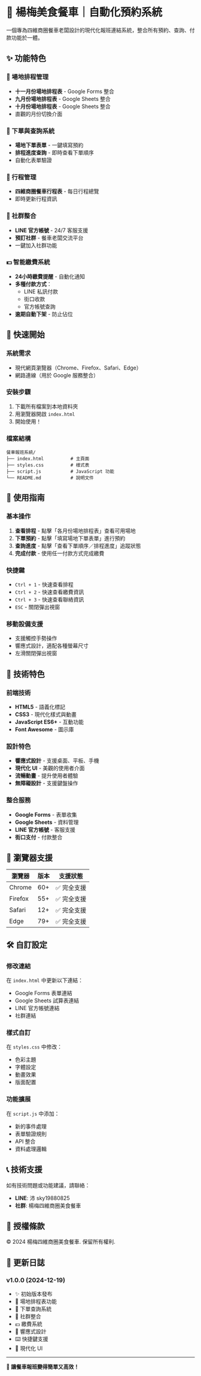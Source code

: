 # 🍱 楊梅美食餐車｜自動化預約系統

一個專為四維商圈餐車老闆設計的現代化報班連結系統，整合所有預約、查詢、付款功能於一體。

## ✨ 功能特色

### 📅 場地排程管理
- **十一月份場地排程表** - Google Forms 整合
- **九月份場地排程表** - Google Sheets 整合  
- **十月份場地排程表** - Google Sheets 整合
- 直觀的月份切換介面

### 📝 下單與查詢系統
- **場地下單表單** - 一鍵填寫預約
- **排程進度查詢** - 即時查看下單順序
- 自動化表單驗證

### 📍 行程管理
- **四維商圈餐車行程表** - 每日行程總覽
- 即時更新行程資訊

### 💬 社群整合
- **LINE 官方帳號** - 24/7 客服支援
- **預訂社群** - 餐車老闆交流平台
- 一鍵加入社群功能

### 💵 智能繳費系統
- **24小時繳費提醒** - 自動化通知
- **多種付款方式**：
  - LINE 私訊付款
  - 街口收款
  - 官方帳號查詢
- **逾期自動下架** - 防止佔位

## 🚀 快速開始

### 系統需求
- 現代網頁瀏覽器（Chrome、Firefox、Safari、Edge）
- 網路連線（用於 Google 服務整合）

### 安裝步驟
1. 下載所有檔案到本地資料夾
2. 用瀏覽器開啟 `index.html`
3. 開始使用！

### 檔案結構
```
餐車報班系統/
├── index.html          # 主頁面
├── styles.css          # 樣式表
├── script.js           # JavaScript 功能
└── README.md           # 說明文件
```

## 🎯 使用指南

### 基本操作
1. **查看排程** - 點擊「各月份場地排程表」查看可用場地
2. **下單預約** - 點擊「填寫場地下單表單」進行預約
3. **查詢進度** - 點擊「查看下單順序／排程進度」追蹤狀態
4. **完成付款** - 使用任一付款方式完成繳費

### 快捷鍵
- `Ctrl + 1` - 快速查看排程
- `Ctrl + 2` - 快速查看繳費資訊  
- `Ctrl + 3` - 快速查看聯絡資訊
- `ESC` - 關閉彈出視窗

### 移動設備支援
- 支援觸控手勢操作
- 響應式設計，適配各種螢幕尺寸
- 左滑關閉彈出視窗

## 🔧 技術特色

### 前端技術
- **HTML5** - 語義化標記
- **CSS3** - 現代化樣式與動畫
- **JavaScript ES6+** - 互動功能
- **Font Awesome** - 圖示庫

### 設計特色
- **響應式設計** - 支援桌面、平板、手機
- **現代化 UI** - 美觀的使用者介面
- **流暢動畫** - 提升使用者體驗
- **無障礙設計** - 支援鍵盤操作

### 整合服務
- **Google Forms** - 表單收集
- **Google Sheets** - 資料管理
- **LINE 官方帳號** - 客服支援
- **街口支付** - 付款整合

## 📱 瀏覽器支援

| 瀏覽器 | 版本 | 支援狀態 |
|--------|------|----------|
| Chrome | 60+ | ✅ 完全支援 |
| Firefox | 55+ | ✅ 完全支援 |
| Safari | 12+ | ✅ 完全支援 |
| Edge | 79+ | ✅ 完全支援 |

## 🛠️ 自訂設定

### 修改連結
在 `index.html` 中更新以下連結：
- Google Forms 表單連結
- Google Sheets 試算表連結
- LINE 官方帳號連結
- 社群連結

### 樣式自訂
在 `styles.css` 中修改：
- 色彩主題
- 字體設定
- 動畫效果
- 版面配置

### 功能擴展
在 `script.js` 中添加：
- 新的事件處理
- 表單驗證規則
- API 整合
- 資料處理邏輯

## 📞 技術支援

如有技術問題或功能建議，請聯絡：
- **LINE**: 沛 sky19880825
- **社群**: 楊梅四維商圈美食餐車

## 📄 授權條款

© 2024 楊梅四維商圈美食餐車. 保留所有權利.

## 🔄 更新日誌

### v1.0.0 (2024-12-19)
- ✨ 初始版本發布
- 📅 場地排程表功能
- 📝 下單查詢系統
- 💬 社群整合
- 💵 繳費系統
- 📱 響應式設計
- ⌨️ 快捷鍵支援
- 🎨 現代化 UI

---

**🍱 讓餐車報班變得簡單又高效！**
